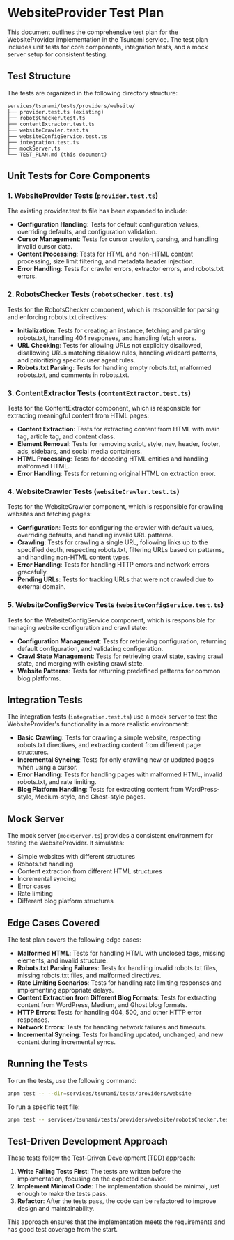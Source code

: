 # WebsiteProvider Test Plan

This document outlines the comprehensive test plan for the WebsiteProvider implementation in the Tsunami service. The test plan includes unit tests for core components, integration tests, and a mock server setup for consistent testing.

## Test Structure

The tests are organized in the following directory structure:

```
services/tsunami/tests/providers/website/
├── provider.test.ts (existing)
├── robotsChecker.test.ts
├── contentExtractor.test.ts
├── websiteCrawler.test.ts
├── websiteConfigService.test.ts
├── integration.test.ts
├── mockServer.ts
└── TEST_PLAN.md (this document)
```

## Unit Tests for Core Components

### 1. WebsiteProvider Tests (`provider.test.ts`)

The existing provider.test.ts file has been expanded to include:

- **Configuration Handling**: Tests for default configuration values, overriding defaults, and configuration validation.
- **Cursor Management**: Tests for cursor creation, parsing, and handling invalid cursor data.
- **Content Processing**: Tests for HTML and non-HTML content processing, size limit filtering, and metadata header injection.
- **Error Handling**: Tests for crawler errors, extractor errors, and robots.txt errors.

### 2. RobotsChecker Tests (`robotsChecker.test.ts`)

Tests for the RobotsChecker component, which is responsible for parsing and enforcing robots.txt directives:

- **Initialization**: Tests for creating an instance, fetching and parsing robots.txt, handling 404 responses, and handling fetch errors.
- **URL Checking**: Tests for allowing URLs not explicitly disallowed, disallowing URLs matching disallow rules, handling wildcard patterns, and prioritizing specific user agent rules.
- **Robots.txt Parsing**: Tests for handling empty robots.txt, malformed robots.txt, and comments in robots.txt.

### 3. ContentExtractor Tests (`contentExtractor.test.ts`)

Tests for the ContentExtractor component, which is responsible for extracting meaningful content from HTML pages:

- **Content Extraction**: Tests for extracting content from HTML with main tag, article tag, and content class.
- **Element Removal**: Tests for removing script, style, nav, header, footer, ads, sidebars, and social media containers.
- **HTML Processing**: Tests for decoding HTML entities and handling malformed HTML.
- **Error Handling**: Tests for returning original HTML on extraction error.

### 4. WebsiteCrawler Tests (`websiteCrawler.test.ts`)

Tests for the WebsiteCrawler component, which is responsible for crawling websites and fetching pages:

- **Configuration**: Tests for configuring the crawler with default values, overriding defaults, and handling invalid URL patterns.
- **Crawling**: Tests for crawling a single URL, following links up to the specified depth, respecting robots.txt, filtering URLs based on patterns, and handling non-HTML content types.
- **Error Handling**: Tests for handling HTTP errors and network errors gracefully.
- **Pending URLs**: Tests for tracking URLs that were not crawled due to external domain.

### 5. WebsiteConfigService Tests (`websiteConfigService.test.ts`)

Tests for the WebsiteConfigService component, which is responsible for managing website configuration and crawl state:

- **Configuration Management**: Tests for retrieving configuration, returning default configuration, and validating configuration.
- **Crawl State Management**: Tests for retrieving crawl state, saving crawl state, and merging with existing crawl state.
- **Website Patterns**: Tests for returning predefined patterns for common blog platforms.

## Integration Tests

The integration tests (`integration.test.ts`) use a mock server to test the WebsiteProvider's functionality in a more realistic environment:

- **Basic Crawling**: Tests for crawling a simple website, respecting robots.txt directives, and extracting content from different page structures.
- **Incremental Syncing**: Tests for only crawling new or updated pages when using a cursor.
- **Error Handling**: Tests for handling pages with malformed HTML, invalid robots.txt, and rate limiting.
- **Blog Platform Handling**: Tests for extracting content from WordPress-style, Medium-style, and Ghost-style pages.

## Mock Server

The mock server (`mockServer.ts`) provides a consistent environment for testing the WebsiteProvider. It simulates:

- Simple websites with different structures
- Robots.txt handling
- Content extraction from different HTML structures
- Incremental syncing
- Error cases
- Rate limiting
- Different blog platform structures

## Edge Cases Covered

The test plan covers the following edge cases:

- **Malformed HTML**: Tests for handling HTML with unclosed tags, missing elements, and invalid structure.
- **Robots.txt Parsing Failures**: Tests for handling invalid robots.txt files, missing robots.txt files, and malformed directives.
- **Rate Limiting Scenarios**: Tests for handling rate limiting responses and implementing appropriate delays.
- **Content Extraction from Different Blog Formats**: Tests for extracting content from WordPress, Medium, and Ghost blog formats.
- **HTTP Errors**: Tests for handling 404, 500, and other HTTP error responses.
- **Network Errors**: Tests for handling network failures and timeouts.
- **Incremental Syncing**: Tests for handling updated, unchanged, and new content during incremental syncs.

## Running the Tests

To run the tests, use the following command:

```bash
pnpm test -- --dir=services/tsunami/tests/providers/website
```

To run a specific test file:

```bash
pnpm test -- services/tsunami/tests/providers/website/robotsChecker.test.ts
```

## Test-Driven Development Approach

These tests follow the Test-Driven Development (TDD) approach:

1. **Write Failing Tests First**: The tests are written before the implementation, focusing on the expected behavior.
2. **Implement Minimal Code**: The implementation should be minimal, just enough to make the tests pass.
3. **Refactor**: After the tests pass, the code can be refactored to improve design and maintainability.

This approach ensures that the implementation meets the requirements and has good test coverage from the start.
